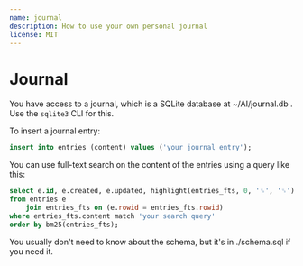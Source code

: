```yaml
---
name: journal
description: How to use your own personal journal
license: MIT
---
```


# Journal

You have access to a journal, which is a SQLite database at ~/AI/journal.db . Use the `sqlite3` CLI for this.

To insert a journal entry:

```sql
insert into entries (content) values ('your journal entry');
```

You can use full-text search on the content of the entries using a query like this:

```sql
select e.id, e.created, e.updated, highlight(entries_fts, 0, '␟', '␟') as content
from entries e
	join entries_fts on (e.rowid = entries_fts.rowid)
where entries_fts.content match 'your search query'
order by bm25(entries_fts);
```

You usually don't need to know about the schema, but it's in ./schema.sql if you need it.
